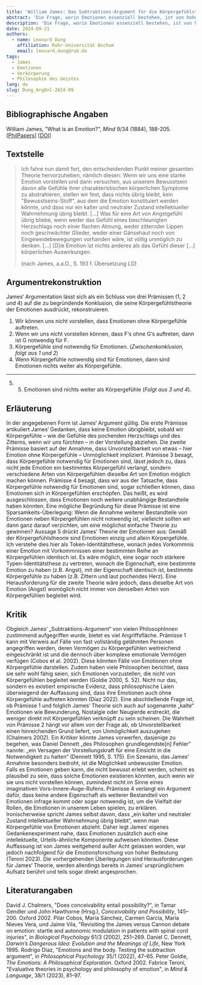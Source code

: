 ```yaml
---
title: 'William James: Das Subtraktions-Argument für die Körpergefühlstheorie der Emotionen'
abstract: 'Die Frage, worin Emotionen essenziell bestehen, ist von hoher Bedeutung für die Philosophie des Geistes. William James‘ Theorie gibt eine bestechend simple Antwort auf diese Frage: Emotionen bestehen aus nichts weiter als Gefühlen von Körperreaktionen, wie zum Beispiel den Gefühlen von steigendem Herzschlag und rauschendem Blut im Fall von Angst. Hier wird James‘ Subtraktions-Argument rekonstruiert, das sein zentrales Argument für seine Körpergefühlstheorie der Emotionen darstellt. Sowohl James‘ Theorie als auch das Substraktions-Argument haben weitreichenden und fortdauernden Einfluss auf die philosophische und die psychologische Forschung zu Emotionen ausgeübt.'
description: 'Die Frage, worin Emotionen essenziell bestehen, ist von hoher Bedeutung für die Philosophie des Geistes. William James‘ Theorie gibt eine bestechend simple Antwort auf diese Frage: Emotionen bestehen aus nichts weiter als Gefühlen von Körperreaktionen, wie zum Beispiel den Gefühlen von steigendem Herzschlag und rauschendem Blut im Fall von Angst. Hier wird James‘ Subtraktions-Argument rekonstruiert, das sein zentrales Argument für seine Körpergefühlstheorie der Emotionen darstellt. Sowohl James‘ Theorie als auch das Substraktions-Argument haben weitreichenden und fortdauernden Einfluss auf die philosophische und die psychologische Forschung zu Emotionen ausgeübt.'
date: 2024-09-21
authors:
  - name: Leonard Dung
    affiliation: Ruhr-Universität Bochum
    email: leonard.dung@rub.de
tags:
  - James
  - Emotionen
  - Verkörperung
  - Philosophie des Geistes
lang: de
slug: Dung_ArgOnl-2024-09
---
```


## Bibliographische Angaben

William James, "What is an Emotion?", *Mind* 9/34 (1884), 188-205. \[[PhilPapers](https://philpapers.org/rec/JAMWIA-6)\] \[[DOI](https://doi.org/10.1093/mind/os-IX.34.188)\]

## Textstelle

>Ich fahre nun damit fort, den entscheidenden Punkt meiner gesamten Theorie hervorzuheben, nämlich diesen: Wenn wir uns eine starke Emotion vorstellen und dann versuchen, aus unserem Bewusstsein davon alle Gefühle ihrer charakteristischen körperlichen Symptome zu abstrahieren, stellen wir fest, dass nichts übrig bleibt, kein "Bewusstseins-Stoff", aus dem die Emotion konstituiert werden könnte, und dass nur ein kalter und neutraler Zustand intellektueller Wahrnehmung übrig bleibt. [...]
Was für eine Art von Angstgefühl übrig bliebe, wenn weder das Gefühl eines beschleunigten Herzschlags noch einer flachen Atmung, weder zitternder Lippen noch geschwächter Glieder, weder einer Gänsehaut noch von Eingeweidebewegungen vorhanden wäre, ist völlig unmöglich zu denken. [...]
[D]ie Emotion ist nichts anderes als das Gefühl dieser [...] körperlichen Auswirkungen.
>
>(nach James, a.a.O., S. 193 f. Übersetzung LD)

## Argumentrekonstruktion

James‘ Argumentation lässt sich als ein Schluss von drei Prämissen (1, 2 und 4) auf die zu begründende Konklusion, die seine Körpergefühlstheorie der Emotionen ausdrückt, rekonstruieren.

1. Wir können uns nicht vorstellen, dass Emotionen ohne Körpergefühle auftreten.
2. Wenn wir uns nicht vorstellen können, dass F‘s ohne G‘s auftreten, dann ist G notwendig für F.
3. Körpergefühle sind notwendig für Emotionen. (*Zwischenkonklusion, folgt aus 1 und 2*)
4. Wenn Körpergefühle notwendig sind für Emotionen, dann sind Emotionen nichts weiter als Körpergefühle.

---

5. 5.	Emotionen sind nichts weiter als Körpergefühle (*Folgt aus 3 und 4*).

## Erläuterung

In der angegebenen Form ist James‘ Argument gültig. Die erste Prämisse artikuliert James‘ Gedanken, dass keine Emotion übrigbleibt, sobald wir Körpergefühle – wie die Gefühle des pochenden Herzschlags und des Zitterns, wenn wir uns fürchten – in der Vorstellung abziehen. Die zweite Prämisse basiert auf der Annahme, dass Unvorstellbarkeit von etwas – hier Emotion ohne Körpergefühle – Unmöglichkeit impliziert. Prämisse 3 besagt, dass Körpergefühle notwendig für Emotionen sind, lässt jedoch zu, dass nicht jede Emotion ein bestimmtes Körpergefühl verlangt, sondern verschiedene Arten von Körpergefühlen dieselbe Art von Emotion möglich machen können. Prämisse 4 besagt, dass wir aus der Tatsache, dass Körpergefühle notwendig für Emotionen sind, sogar schließen können, dass Emotionen sich in Körpergefühlen erschöpfen. Das heißt, es wird ausgeschlossen, dass Emotionen noch weitere unabhängige Bestandteile haben könnten. Eine mögliche Begründung für diese Prämisse ist eine Sparsamkeits-Überlegung: Wenn die Annahme weiterer Bestandteile von Emotionen neben Körpergefühlen nicht notwendig ist, vielleicht sollten wir dann ganz darauf verzichten, um eine möglichst einfache Theorie zu gewinnen? Aussage 5 drückt James‘ Theorie der Emotionen aus: Gemäß der Körpergefühlstheorie sind Emotionen einzig und allein Körpergefühle. Ich verstehe dies hier als Token-Identitätsthese, wonach jedes Vorkommnis einer Emotion mit Vorkommnissen einer bestimmten Reihe an Körpergefühlen identisch ist. Es wäre möglich, eine sogar noch stärkere Typen-Identitätsthese zu vertreten, wonach die Eigenschaft, eine bestimmte Emotion zu haben (z.B. Angst), mit der Eigenschaft identisch ist, bestimmte Körpergefühle zu haben (z.B. Zittern und laut pochendes Herz). Eine Herausforderung für die zweite Theorie wäre jedoch, dass dieselbe Art von Emotion (Angst) womöglich nicht immer von denselben Arten von Körpergefühlen begleitet wird.

## Kritik

Obgleich James‘ „Subtraktions-Argument“ von vielen PhilosophInnen zustimmend aufgegriffen wurde, bietet es viel Angriffsfläche. Prämisse 1 kann mit Verweis auf Fälle von fast vollständig gelähmten Personen angegriffen werden, deren Vermögen zu Körpergefühlen weitreichend eingeschränkt ist und die dennoch über komplexe emotionale Vermögen verfügen (Cobos et al. 2002). Diese könnten Fälle von Emotionen ohne Körpergefühle darstellen. Zudem haben viele Philosophen berichtet, dass sie sehr wohl fähig seien, sich Emotionen vorzustellen, die nicht von Körpergefühlen begleitet werden (Goldie 2000, S. 52). Nicht nur das, sondern es existiert empirische Evidenz, dass philosophische Laien überwiegend der Auffassung sind, dass ihre Emotionen auch ohne Körpergefühle auftreten könnten (Díaz 2022). Eine abschließende Frage ist, ob Prämisse 1 und folglich James‘ Theorie sich auch auf sogenannte „kalte“ Emotionen wie Bewunderung, Nostalgie oder Neugierde erstreckt, die weniger direkt mit Körpergefühlen verknüpft zu sein scheinen.
Die Wahrheit von Prämisse 2 hängt vor allem von der Frage ab, ob Unvorstellbarkeit einen hinreichenden Grund liefert, von Unmöglichkeit auszugehen (Chalmers 2002). Ein Kritiker könnte James vorwerfen, dasjenige zu begehen, was Daniel Dennett „des Philosophen grundlegendste[n] Fehler“ nannte: „ein Versagen der Vorstellungskraft für eine Einsicht in die Notwendigkeit zu halten“ (Dennett 1995, S. 175). Ein Szenario, das James‘ Annahme besonders bedroht, ist die Möglichkeit unbewusster Emotion. Falls es Emotionen geben kann, die nicht bewusst erlebt werden, scheint es plausibel zu sein, dass solche Emotionen existieren könnten, auch wenn wir sie uns nicht vorstellen können, zumindest nicht im Sinne eines imaginativen Vors-Innere-Auge-Rufens.
Prämisse 4 verlangt ein Argument dafür, dass keine andere Eigenschaft als weiterer Bestandteil von Emotionen infrage kommt oder sogar notwendig ist, um die Vielfalt der Rollen, die Emotionen in unserem Leben spielen, zu erklären. Ironischerweise spricht James selbst davon, dass „ein kalter und neutraler Zustand intellektueller Wahrnehmung übrig bleibt“, wenn man Körpergefühle von Emotionen abzieht. Daher legt James‘ eigenes Gedankenexperiment nahe, dass Emotionen zusätzlich auch eine intellektuelle, Urteils-ähnliche Komponente aufweisen könnten. Diese Auffassung ist von James weitgehend außer Acht gelassen worden, war jedoch nachfolgend für die Emotionsforschung von hoher Bedeutung (Teroni 2023).
Die vorhergehenden Überlegungen sind Herausforderungen für James‘ Theorie, werden allerdings bereits in James‘ ursprünglichem Aufsatz berührt und teils sogar direkt angesprochen.

## Literaturangaben

David J. Chalmers, "Does conceivability entail possibility?", in Tamar Gendler und John Hawthorne	(Hrsg.), *Conceivability and Possibility*, 145–200. Oxford 2002.
Pilar Cobos, María Sánchez, Carmen Garcı́a, María Nieves Vera, und Jaime Vila, "Revisiting the James versus Cannon debate on emotion: startle and autonomic modulation in patients with spinal cord injuries", in *Biological Psychology* 61/3 (2002), 251–269.
Daniel C. Dennett, *Darwin’s Dangerous Idea: Evolution and the Meanings of Life*, New York 1995.
Rodrigo Díaz, "Emotions and the body. Testing the subtraction argument", in *Philosophical Psychology* 35/1 (2022), 47–65.
Peter Goldie, *The Emotions: A Philosophical Exploration*. Oxford 2002.
Fabrice Teroni, "Evaluative theories in psychology and philosophy of emotion", in *Mind &	Language*, 38/1 (2023), 81–97.
